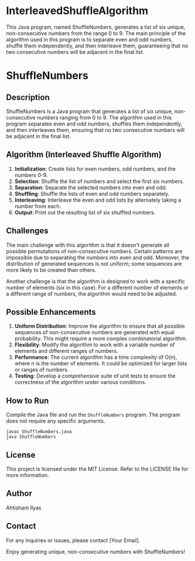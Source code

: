 # InterleavedShuffleAlgorithm
This Java program, named ShuffleNumbers, generates a list of six unique, non-consecutive numbers from the range 0 to 9. The main principle of the algorithm used in this program is to separate even and odd numbers, shuffle them independently, and then interleave them, guaranteeing that no two consecutive numbers will be adjacent in the final list.

# ShuffleNumbers

## Description
ShuffleNumbers is a Java program that generates a list of six unique, non-consecutive numbers ranging from 0 to 9. The algorithm used in this program separates even and odd numbers, shuffles them independently, and then interleaves them, ensuring that no two consecutive numbers will be adjacent in the final list.

## Algorithm (Interleaved Shuffle Algorithm)
1. **Initialization**: Create lists for even numbers, odd numbers, and the numbers 0-9.
2. **Selection**: Shuffle the list of numbers and select the first six numbers.
3. **Separation**: Separate the selected numbers into even and odd.
4. **Shuffling**: Shuffle the lists of even and odd numbers separately.
5. **Interleaving**: Interleave the even and odd lists by alternately taking a number from each.
6. **Output**: Print out the resulting list of six shuffled numbers.

## Challenges
The main challenge with this algorithm is that it doesn't generate all possible permutations of non-consecutive numbers. Certain patterns are impossible due to separating the numbers into even and odd. Moreover, the distribution of generated sequences is not uniform; some sequences are more likely to be created than others.

Another challenge is that the algorithm is designed to work with a specific number of elements (six in this case). For a different number of elements or a different range of numbers, the algorithm would need to be adjusted.

## Possible Enhancements
1. **Uniform Distribution**: Improve the algorithm to ensure that all possible sequences of non-consecutive numbers are generated with equal probability. This might require a more complex combinatorial algorithm.
2. **Flexibility**: Modify the algorithm to work with a variable number of elements and different ranges of numbers.
3. **Performance**: The current algorithm has a time complexity of O(n), where n is the number of elements. It could be optimized for larger lists or ranges of numbers.
4. **Testing**: Develop a comprehensive suite of unit tests to ensure the correctness of the algorithm under various conditions.

## How to Run
Compile the Java file and run the `ShuffleNumbers` program. The program does not require any specific arguments.

```shell
javac ShuffleNumbers.java
java ShuffleNumbers
```
## License
This project is licensed under the MIT License. Refer to the LICENSE file for more information.

## Author
Ahtisham Ilyas

## Contact
For any inquiries or issues, please contact [Your Email].

Enjoy generating unique, non-consecutive numbers with ShuffleNumbers!

